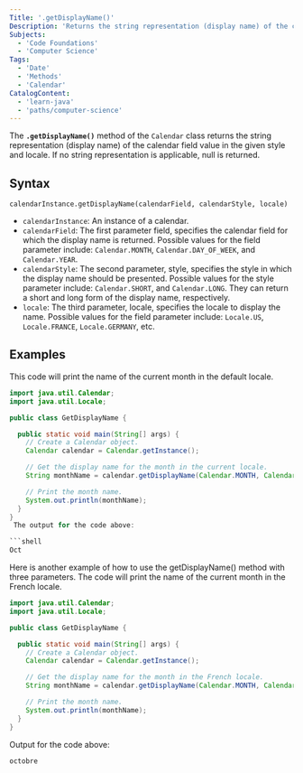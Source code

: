 ```yaml
---
Title: '.getDisplayName()' 
Description: 'Returns the string representation (display name) of the calendar field value in the given style and locale. If no string representation is applicable, null is returned.' 
Subjects: 
  - 'Code Foundations'
  - 'Computer Science'
Tags: 
  - 'Date'
  - 'Methods'
  - 'Calendar'
CatalogContent: 
  - 'learn-java'
  - 'paths/computer-science'
---
```


The **`.getDisplayName()`** method of the `Calendar` class returns the string representation (display name) of the calendar field value in the given style and locale. If no string representation is applicable, null is returned.

## Syntax

```pseudo
calendarInstance.getDisplayName(calendarField, calendarStyle, locale)
```

- `calendarInstance`: An instance of a calendar.
- `calendarField`: The first parameter field, specifies the calendar field for which the display name is returned. Possible values for the field parameter include: `Calendar.MONTH`, `Calendar.DAY_OF_WEEK`, and `Calendar.YEAR`.
- `calendarStyle`: The second parameter, style, specifies the style in which the display name should be presented. Possible values for the style parameter include: `Calendar.SHORT`, and `Calendar.LONG`. They can return a short and long form of the display name, respectively.
- `locale`: The third parameter, locale, specifies the locale to display the name. Possible values for the field parameter include: `Locale.US`, `Locale.FRANCE`, `Locale.GERMANY`, etc.

## Examples

This code will print the name of the current month in the default locale.

```java
import java.util.Calendar;
import java.util.Locale;

public class GetDisplayName {

  public static void main(String[] args) {
    // Create a Calendar object.
    Calendar calendar = Calendar.getInstance();

    // Get the display name for the month in the current locale.
    String monthName = calendar.getDisplayName(Calendar.MONTH, Calendar.SHORT, Locale.getDefault());

    // Print the month name.
    System.out.println(monthName);
  }
}
 The output for the code above:

```shell
Oct
```

Here is another example of how to use the getDisplayName() method with three parameters. The code will print the name of the current month in the French locale.

```java
import java.util.Calendar;
import java.util.Locale;

public class GetDisplayName {

  public static void main(String[] args) {
    // Create a Calendar object.
    Calendar calendar = Calendar.getInstance();

    // Get the display name for the month in the French locale.
    String monthName = calendar.getDisplayName(Calendar.MONTH, Calendar.LONG, Locale.FRENCH);

    // Print the month name.
    System.out.println(monthName);
  }
}
```

Output for the code above:

```shell
octobre
```
